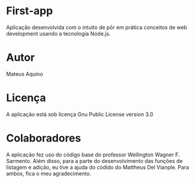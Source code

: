 # First-app
Aplicação desenvolvida com o intuito de pôr em prática conceitos de web development usando a tecnologia Node.js.

# Autor
Mateus Aquino

# Licença 
A aplicação está sob licença Gnu Public License version 3.0

# Colaboradores 
A aplicação fez uso do código base do professor Wellington Wagner F. Sarmento. Além disso, para a parte do desenvolvimento das funções de listagem e adição, eu tive a ajuda do códido do Mattheus Del Vianple.
Para ambos, fica o meu agradecimento.
